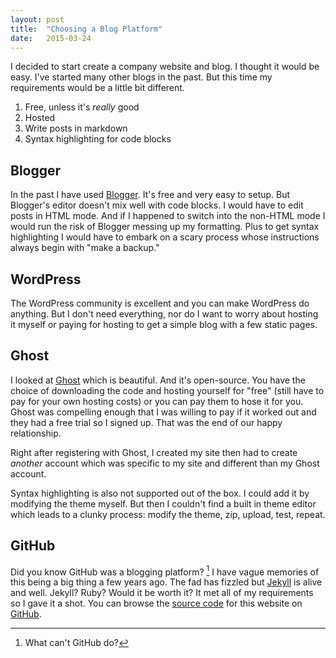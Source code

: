 ```yaml
---
layout: post
title:  "Choosing a Blog Platform"
date:   2015-03-24
---
```


I decided to start create a company website and blog. I thought it would be easy. 
I've started many other blogs in the past. But this time my requirements 
would be a little bit different.

1. Free, unless it's _really_ good
2. Hosted
3. Write posts in markdown
4. Syntax highlighting for code blocks

## Blogger

In the past I have used [Blogger](http://blogger.com). It's free and very
easy to setup. But Blogger's editor doesn't mix well with code blocks. I would
have to edit posts in HTML mode. And if I happened to switch into the non-HTML
mode I would run the risk of Blogger messing up my formatting. Plus to get syntax
highlighting I would have to embark on a scary process whose instructions always
begin with "make a backup."

## WordPress

The WordPress community is excellent and you can make WordPress do anything.
But I don't need everything, nor do I want to worry about hosting it myself
or paying for hosting to get a simple blog with a few static pages.

## Ghost

I looked at [Ghost](https://ghost.org) which is beautiful. And it's open-source.
You have the choice of downloading the code and hosting yourself for "free"
(still have to pay for your own hosting costs) or you can pay them to hose it
for you. Ghost was compelling enough that I was willing to pay if it worked out
and they had a free trial so I signed up. That was the end of our happy
relationship.

Right after registering with Ghost, I created my site then had to create
_another_ account which was specific to my site and different than my Ghost
account.

Syntax highlighting is also not supported out of the box. I could add it by modifying
the theme myself. But then I couldn't find a built in theme editor which leads
to a clunky process: modify the theme, zip, upload, test, repeat.

## GitHub

Did you know GitHub was a blogging platform? [^1] I have vague memories of this
being a big thing a few years ago. The fad has fizzled but 
[Jekyll](http://jekyllrb.com/) is alive and well. Jekyll? Ruby?
Would it be worth it? It met all of my requirements so I gave it a shot.
You can browse the [source code](https://github.com/york-solutions/york-solutions.github.io)
for this website on [GitHub](https://github.com/york-solutions).

[^1]: What can't GitHub do?